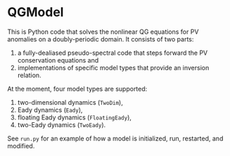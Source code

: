 # QGModel
This is Python code that solves the nonlinear QG equations for PV anomalies on a doubly-periodic domain.  It consists of two parts:

1. a fully-dealiased pseudo-spectral code that steps forward the PV conservation equations and
2. implementations of specific model types that provide an inversion relation.

At the moment, four model types are supported:

1. two-dimensional dynamics (`TwoDim`),
2. Eady dynamics (`Eady`),
3. floating Eady dynamics (`FloatingEady`),
4. two-Eady dynamics (`TwoEady`).

See `run.py` for an example of how a model is initialized, run, restarted, and modified.

